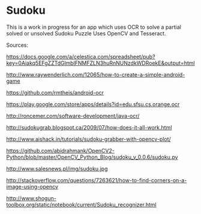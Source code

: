 # Sudoku
This is a work in progress for an app which uses OCR to solve a partial solved or unsolved Sudoku Puzzle
Uses OpenCV and Tesseract.

Sources:

https://docs.google.com/a/celestica.com/spreadsheet/pub?key=0Aiakq5EFgZZTdGlmblFNMFZLN3huRnNUNzdkWDRoekE&output=html

http://www.raywenderlich.com/12065/how-to-create-a-simple-android-game

https://github.com/rmtheis/android-ocr

https://play.google.com/store/apps/details?id=edu.sfsu.cs.orange.ocr

http://roncemer.com/software-development/java-ocr/

http://sudokugrab.blogspot.ca/2009/07/how-does-it-all-work.html

http://www.aishack.in/tutorials/sudoku-grabber-with-opencv-plot/

https://github.com/abidrahmank/OpenCV2-Python/blob/master/OpenCV_Python_Blog/sudoku_v_0.0.6/sudoku.py

http://www.salesnews.pl/img/sudoku.jpg

http://stackoverflow.com/questions/7263621/how-to-find-corners-on-a-image-using-opencv

http://www.shogun-toolbox.org/static/notebook/current/Sudoku_recognizer.html

